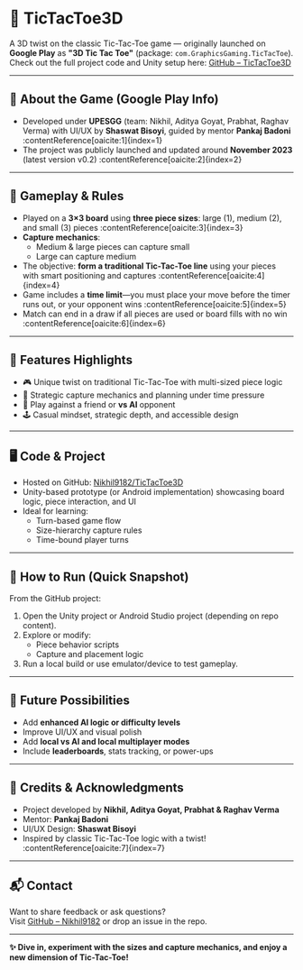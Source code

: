 # 🎲 TicTacToe3D

A 3D twist on the classic Tic-Tac-Toe game — originally launched on **Google Play** as **"3D Tic Tac Toe"** (package: `com.GraphicsGaming.TicTacToe`).  
Check out the full project code and Unity setup here: [GitHub – TicTacToe3D](https://github.com/Nikhil9182/TicTacToe3D)

---

## 📱 About the Game (Google Play Info)

- Developed under **UPESGG** (team: Nikhil, Aditya Goyat, Prabhat, Raghav Verma) with UI/UX by **Shaswat Bisoyi**, guided by mentor **Pankaj Badoni** :contentReference[oaicite:1]{index=1}  
- The project was publicly launched and updated around **November 2023** (latest version v0.2) :contentReference[oaicite:2]{index=2}

---

## 🎯 Gameplay & Rules

- Played on a **3×3 board** using **three piece sizes**: large (1), medium (2), and small (3) pieces :contentReference[oaicite:3]{index=3}  
- **Capture mechanics**:
  - Medium & large pieces can capture small
  - Large can capture medium
- The objective: **form a traditional Tic-Tac-Toe line** using your pieces with smart positioning and captures :contentReference[oaicite:4]{index=4}  
- Game includes a **time limit**—you must place your move before the timer runs out, or your opponent wins :contentReference[oaicite:5]{index=5}  
- Match can end in a draw if all pieces are used or board fills with no win :contentReference[oaicite:6]{index=6}

---

## 🧩 Features Highlights

- 🎮 Unique twist on traditional Tic-Tac-Toe with multi-sized piece logic
- 🧠 Strategic capture mechanics and planning under time pressure
- 🤝 Play against a friend or **vs AI** opponent
- 🕹 Casual mindset, strategic depth, and accessible design

---

## 🖥️ Code & Project

- Hosted on GitHub: [Nikhil9182/TicTacToe3D](https://github.com/Nikhil9182/TicTacToe3D)  
- Unity-based prototype (or Android implementation) showcasing board logic, piece interaction, and UI  
- Ideal for learning:
  - Turn-based game flow
  - Size-hierarchy capture rules
  - Time-bound player turns

---

## 🚀 How to Run (Quick Snapshot)

From the GitHub project:
1. Open the Unity project or Android Studio project (depending on repo content).
2. Explore or modify:
   - Piece behavior scripts
   - Capture and placement logic
3. Run a local build or use emulator/device to test gameplay.

---

## 🚧 Future Possibilities

- Add **enhanced AI logic or difficulty levels**
- Improve UI/UX and visual polish
- Add **local vs AI and local multiplayer modes**
- Include **leaderboards**, stats tracking, or power-ups

---

## 🙌 Credits & Acknowledgments

- Project developed by **Nikhil, Aditya Goyat, Prabhat & Raghav Verma**  
- Mentor: **Pankaj Badoni**  
- UI/UX Design: **Shaswat Bisoyi**  
- Inspired by classic Tic-Tac-Toe logic with a twist! :contentReference[oaicite:7]{index=7}

---

## 📬 Contact

Want to share feedback or ask questions?  
Visit [GitHub – Nikhil9182](https://github.com/Nikhil9182) or drop an issue in the repo.

---

**✨ Dive in, experiment with the sizes and capture mechanics, and enjoy a new dimension of Tic-Tac-Toe!**  

